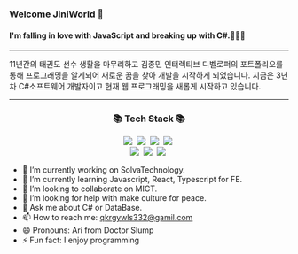 ### Welcome JiniWorld 👋

#### I'm falling in love with JavaScript and breaking up with C#.🐑🐑🐑
--------------------------------------------------------------------------
<!--
**hyojin-park24/hyojin-park24** is a ✨ _special_ ✨ repository because its `README.md` (this file) appears on your GitHub profile.
Here are some ideas to get you started:
-->  

11년간의 태권도 선수 생활을 마무리하고 김종민 인터렉티브 디벨로퍼의 포트폴리오를 통해 프로그래밍을 알게되어 새로운 꿈을 찾아 개발을 시작하게 되었습니다. 
지금은 3년차 C#소프트웨어 개발자이고 현재 웹 프로그래밍을 새롭게 시작하고 있습니다. 

-------------------------------------------------------------------------
<h3 align="center">📚 Tech Stack 📚</h3>
<p align="center">
  <img src="https://img.shields.io/badge/C++-00599C?style=flat-square&logo=csharp&logoColor=white"/></a>&nbsp 
  <img src="https://img.shields.io/badge/Javascript-ffb13b?style=flat-square&logo=javascript&logoColor=white"/></a>&nbsp
  <img src="https://img.shields.io/badge/React-007396?style=flat-square&logo=react&logoColor=white"/></a>&nbsp
  <img src="https://img.shields.io/badge/Python-3766AB?style=flat-square&logo=Python&logoColor=white"/></a>&nbsp    
  <br>
  <img src="https://img.shields.io/badge/Mysql-E6B91E?style=flat-square&logo=MySql&logoColor=white"/></a>&nbsp 
  <img src="https://img.shields.io/badge/Django-092E20?style=flat-square&logo=Django&logoColor=white"/></a>&nbsp 
  <img src="https://img.shields.io/badge/Node.js-339933?style=flat-square&logo=Node.js&logoColor=white"/></a>&nbsp 
</p>

- 🔭 I’m currently working on SolvaTechnology.
- 🌱 I’m currently learning Javascript, React, Typescript for FE.
- 👯 I’m looking to collaborate on MICT.
- 🤔 I’m looking for help with make culture for peace.
- 💬 Ask me about C# or DataBase.
- 📫 How to reach me: qkrgywls332@gamil.com
- 😄 Pronouns: Ari from Doctor Slump
- ⚡ Fun fact: I enjoy programming

